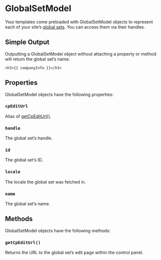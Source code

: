 GlobalSetModel
===============

Your templates come preloaded with GlobalSetModel objects to represent each of your site’s [global sets](/en/globals.md). You can access them via their handles.

## Simple Output

Outputting a GlobalSetModel object without attaching a property or method will return the global set’s name:

```twig
<h3>{{ companyInfo }}</h3>
```


## Properties

GlobalSetModel objects have the following properties:

### `cpEditUrl`

Alias of [getCpEditUrl()](#getCpEditUrl).

### `handle`

The global set’s handle.

### `id`

The global set’s ID.

### `locale`

The locale the global set was fetched in.

### `name`

The global set’s name.


## Methods

GlobalSetModel objects have the following methods:

### `getCpEditUrl()`

Returns the URL to the global set’s edit page within the control panel.
